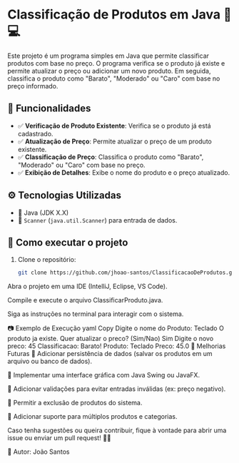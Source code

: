 # Classificação de Produtos em Java 🛒💻

Este projeto é um programa simples em Java que permite classificar produtos com base no preço. O programa verifica se o produto já existe e permite atualizar o preço ou adicionar um novo produto. Em seguida, classifica o produto como "Barato", "Moderado" ou "Caro" com base no preço informado.

## 📌 Funcionalidades

- ✅ **Verificação de Produto Existente**: Verifica se o produto já está cadastrado.
- ✅ **Atualização de Preço**: Permite atualizar o preço de um produto existente.
- ✅ **Classificação de Preço**: Classifica o produto como "Barato", "Moderado" ou "Caro" com base no preço.
- ✅ **Exibição de Detalhes**: Exibe o nome do produto e o preço atualizado.

## ⚙️ Tecnologias Utilizadas

- 🔹 Java (JDK X.X)
- 🔹 `Scanner` (`java.util.Scanner`) para entrada de dados.

## 🚀 Como executar o projeto

1. Clone o repositório:

   ```bash
   git clone https://github.com/jhoao-santos/ClassificacaoDeProdutos.git
Abra o projeto em uma IDE (IntelliJ, Eclipse, VS Code).

Compile e execute o arquivo ClassificarProduto.java.

Siga as instruções no terminal para interagir com o sistema.

📷 Exemplo de Execução
yaml
Copy
Digite o nome do Produto:
Teclado
O produto ja existe. Quer atualizar o preco? (Sim/Nao)
Sim
Digite o novo preco:
45
Classificacao: Barato!
Produto: Teclado Preco: 45.0
📌 Melhorias Futuras
🔹 Adicionar persistência de dados (salvar os produtos em um arquivo ou banco de dados).

🔹 Implementar uma interface gráfica com Java Swing ou JavaFX.

🔹 Adicionar validações para evitar entradas inválidas (ex: preço negativo).

🔹 Permitir a exclusão de produtos do sistema.

🔹 Adicionar suporte para múltiplos produtos e categorias.

Caso tenha sugestões ou queira contribuir, fique à vontade para abrir uma issue ou enviar um pull request! 🚀🎯

🔗 Autor: João Santos


 
